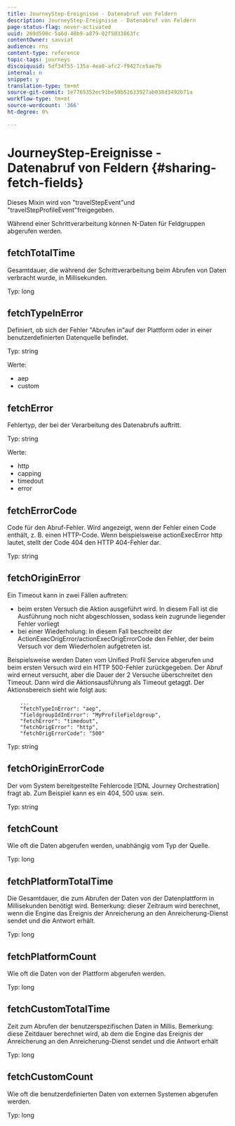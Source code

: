 ```yaml
---
title: JourneyStep-Ereignisse - Datenabruf von Feldern
description: JourneyStep-Ereignisse - Datenabruf von Feldern
page-status-flag: never-activated
uuid: 269d590c-5a6d-40b9-a879-02f5033863fc
contentOwner: sauviat
audience: rns
content-type: reference
topic-tags: journeys
discoiquuid: 5df34f55-135a-4ea8-afc2-f9427ce5ae7b
internal: n
snippet: y
translation-type: tm+mt
source-git-commit: 1e7765352ec91be50b51633927ab038d3492b71a
workflow-type: tm+mt
source-wordcount: '366'
ht-degree: 0%

---
```



# JourneyStep-Ereignisse - Datenabruf von Feldern {#sharing-fetch-fields}

Dieses Mixin wird von &quot;travelStepEvent&quot;und &quot;travelStepProfileEvent&quot;freigegeben.

Während einer Schrittverarbeitung können N-Daten für Feldgruppen abgerufen werden.

## fetchTotalTime

Gesamtdauer, die während der Schrittverarbeitung beim Abrufen von Daten verbracht wurde, in Millisekunden.

Typ: long

## fetchTypeInError

Definiert, ob sich der Fehler &quot;Abrufen in&quot;auf der Plattform oder in einer benutzerdefinierten Datenquelle befindet.

Typ: string

Werte:
* aep
* custom

## fetchError

Fehlertyp, der bei der Verarbeitung des Datenabrufs auftritt.

Typ: string

Werte:
* http
* capping
* timedout
* error

## fetchErrorCode

Code für den Abruf-Fehler. Wird angezeigt, wenn der Fehler einen Code enthält, z. B. einen HTTP-Code. Wenn beispielsweise actionExecError http lautet, stellt der Code 404 den HTTP 404-Fehler dar.

Typ: string

## fetchOriginError

Ein Timeout kann in zwei Fällen auftreten:

* beim ersten Versuch die Aktion ausgeführt wird. In diesem Fall ist die Ausführung noch nicht abgeschlossen, sodass kein zugrunde liegender Fehler vorliegt
* bei einer Wiederholung: In diesem Fall beschreibt der ActionExecOrigError/actionExecOrigErrorCode den Fehler, der beim Versuch vor dem Wiederholen aufgetreten ist.

Beispielsweise werden Daten vom Unified Profil Service abgerufen und beim ersten Versuch wird ein HTTP 500-Fehler zurückgegeben. Der Abruf wird erneut versucht, aber die Dauer der 2 Versuche überschreitet den Timeout. Dann wird die Aktionsausführung als Timeout getaggt. Der Aktionsbereich sieht wie folgt aus:

```
    ...
    "fetchTypeInError": "aep",
    "fieldgroupIdInError": "MyProfileFieldgroup",
    "fetchError": "timedout",
    "fetchOrigError": "http",
    "fetchOrigErrorCode": "500"
```

Typ: string

## fetchOriginErrorCode

Der vom System bereitgestellte Fehlercode [!DNL Journey Orchestration] fragt ab. Zum Beispiel kann es ein 404, 500 usw. sein.

Typ: string

## fetchCount

Wie oft die Daten abgerufen werden, unabhängig vom Typ der Quelle.

Typ: long

## fetchPlatformTotalTime

Die Gesamtdauer, die zum Abrufen der Daten von der Datenplattform in Millisekunden benötigt wird. Bemerkung: dieser Zeitraum wird berechnet, wenn die Engine das Ereignis der Anreicherung an den Anreicherung-Dienst sendet und die Antwort erhält.

Typ: long

## fetchPlatformCount

Wie oft die Daten von der Plattform abgerufen werden.

Typ: long

## fetchCustomTotalTime

Zeit zum Abrufen der benutzerspezifischen Daten in Millis. Bemerkung: diese Zeitdauer berechnet wird, ab dem die Engine das Ereignis der Anreicherung an den Anreicherung-Dienst sendet und die Antwort erhält

Typ: long

## fetchCustomCount

Wie oft die benutzerdefinierten Daten von externen Systemen abgerufen werden.

Typ: long
